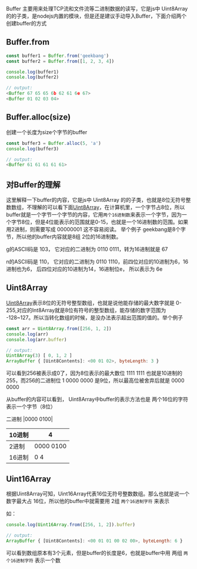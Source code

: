 Buffer 主要用来处理TCP流和文件流等二进制数据的读写，它是js中 Uint8Array 的的子类，是nodejs内置的模块，但是还是建议手动导入Buffer，下面介绍两个创建buffer的方式

## Buffer.from
```js
const buffer1 = Buffer.from('geekbang')
const buffer2 = Buffer.from([1, 2, 3, 4])

console.log(buffer1)
console.log(buffer2)

// output: 
<Buffer 67 65 65 6b 62 61 6e 67>
<Buffer 01 02 03 04>
```

## Buffer.alloc(size)
创建一个长度为size个字节的buffer
```js
const buffer3 = Buffer.alloc(5, 'a')
console.log(buffer3)

// output: 
<Buffer 61 61 61 61 61>
```

## 对Buffer的理解
这里解释一下buffer的内容，它是js中 Uint8Array 的的子类，也就是8位无符号整数数组，不理解的可以看下面[Uint8Array](#uint8array)，在计算机里，一个字节占8位，所以buffer就是一个字节一个字节的内容，它用`两个16进制数`来表示一个字节，因为一个字节8位，但是4位能表示的范围就是0-15，也就是一个16进制数的范围。如果用2进制，则需要写成 00000001 这不容易阅读。
举个例子 geekbang是8个字节，所以他的buffer内容就是8组 2位的16进制数。

g的ASCII码是 103， 它对应的二进制为 0110 0111，转为16进制就是 67

n的ASCII码是 110， 它对应的二进制为 0110 1110，前四位对应的10进制为6，16进制也为6， 后四位对应的10进制为14，16进制位e， 所以表示为 6e

## Uint8Array
[Uint8Array](https://developer.mozilla.org/zh-CN/docs/Web/JavaScript/Reference/Global_Objects/Uint8Array)表示8位的无符号整型数组，也就是说他能存储的最大数字就是 0-255,对应的Int8Array就是8位有符号的整型数组，能存储的数字范围为 -128~127。所以当转化数组的时候，是没办法表示超出范围的值的。举个例子
```js
const arr = Uint8Array.from([256, 1, 2])
console.log(arr)
console.log(arr.buffer)

// output:
Uint8Array(3) [ 0, 1, 2 ]
ArrayBuffer { [Uint8Contents]: <00 01 02>, byteLength: 3 }
```

可以看到256被表示成0了，因为8位表示的最大数位 1111 1111 也就是10进制的255，而256的二进制位 1 0000 0000 是9位，所以最高位被舍弃后就是 0000 0000

从buffer的内容可以看到， Uint8Array中buffer的表示方法也是 两个16位的字符表示一个字节（8位）

二进制 |0000 0100|

| 10进制 | 4         |
| ------ | --------- |
| 2进制  | 0000 0100 |
| 16进制 | 0    4   |

<!-- create table -->


## Uint16Array
根据Uint8Array可知，Uint16Array代表16位无符号整数数组。那么也就是说一个数字最大占 16位，所以他的buffer中就需要用 2组 `两个16进制字符` 来表示

如：

```js
console.log(Uint16Array.from([256, 1, 2]).buffer)

// output:
ArrayBuffer { [Uint8Contents]: <00 01 01 00 02 00>, byteLength: 6 }
```

可以看到数组原本有3个元素，但是buffer的长度是6，也就是buffer中用 两组 `两个16进制字符` 表示一个数
